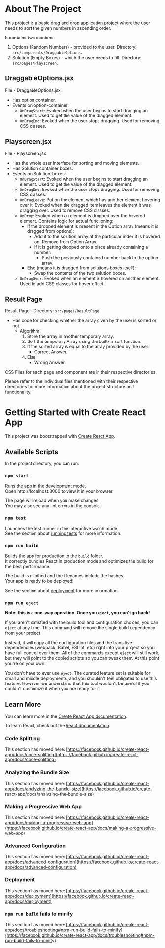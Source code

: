 

# About The Project

This project is a basic drag and drop application project where the user needs to sort the given numbers in ascending order.

It contains two sections:

1. Options (Random Numbers) - provided to the user. Directory: `src/components/DraggableOptions`.
2. Solution (Empty Boxes) - which the user needs to fill. Directory: `src/pages/Playscreen`.

## DraggableOptions.jsx

File - DraggableOptions.jsx

- Has option container.
- Events on option-container:
   - `OnDragStart`: Evoked when the user begins to start dragging an element. Used to get the value of the dragged element.
   - `OnDragEnd`: Evoked when the user stops dragging. Used for removing CSS classes.

## Playscreen.jsx

File - Playscreen.jsx

- Has the whole user interface for sorting and moving elements.
- Has Solution container boxes.
- Events on Solution-boxes:
   - `OnDragStart`: Evoked when the user begins to start dragging an element. Used to get the value of the dragged element.
   - `OnDragEnd`: Evoked when the user stops dragging. Used for removing CSS classes.
   - `OnDragLeave`: Put on the element which has another element hovering over it. Evoked when the dragged item leaves the element it was dragging over. Used to remove CSS classes.
   - `OnDrop`: Evoked when an element is dropped over the hovered element. Contains logic for actual functioning:
      - If the dropped element is present in the Option array (means it is dragged from options):
         - Add it to the solution array at the particular index it is hovered on, Remove from Option Array.
         - If it is getting dropped onto a place already containing a number:
            - Push the previously contained number back to the option array.
      - Else (means it is dragged from solutions boxes itself):
         - Swap the contents of the two solution boxes.
   - `OnDragOver`: Evoked when an element is hovered on another element. Used to add CSS classes for hover effect.

## Result Page

Result Page - Directory: `src/pages/ResultPage`

- Has code for checking whether the array given by the user is sorted or not.
   - Algorithm:
     1. Store the array in another temporary array.
     2. Sort the temporary Array using the built-in sort function.
     3. If the sorted array is equal to the array provided by the user:
        - Correct Answer.
     4. Else:
        - Wrong Answer.

CSS Files for each page and component are in their respective directories.

Please refer to the individual files mentioned with their respective directories for more information about the project structure and functionality.




# Getting Started with Create React App

This project was bootstrapped with [Create React App](https://github.com/facebook/create-react-app).

## Available Scripts

In the project directory, you can run:

### `npm start`

Runs the app in the development mode.\
Open [http://localhost:3000](http://localhost:3000) to view it in your browser.

The page will reload when you make changes.\
You may also see any lint errors in the console.

### `npm test`

Launches the test runner in the interactive watch mode.\
See the section about [running tests](https://facebook.github.io/create-react-app/docs/running-tests) for more information.

### `npm run build`

Builds the app for production to the `build` folder.\
It correctly bundles React in production mode and optimizes the build for the best performance.

The build is minified and the filenames include the hashes.\
Your app is ready to be deployed!

See the section about [deployment](https://facebook.github.io/create-react-app/docs/deployment) for more information.

### `npm run eject`

**Note: this is a one-way operation. Once you `eject`, you can't go back!**

If you aren't satisfied with the build tool and configuration choices, you can `eject` at any time. This command will remove the single build dependency from your project.

Instead, it will copy all the configuration files and the transitive dependencies (webpack, Babel, ESLint, etc) right into your project so you have full control over them. All of the commands except `eject` will still work, but they will point to the copied scripts so you can tweak them. At this point you're on your own.

You don't have to ever use `eject`. The curated feature set is suitable for small and middle deployments, and you shouldn't feel obligated to use this feature. However we understand that this tool wouldn't be useful if you couldn't customize it when you are ready for it.

## Learn More

You can learn more in the [Create React App documentation](https://facebook.github.io/create-react-app/docs/getting-started).

To learn React, check out the [React documentation](https://reactjs.org/).

### Code Splitting

This section has moved here: [https://facebook.github.io/create-react-app/docs/code-splitting](https://facebook.github.io/create-react-app/docs/code-splitting)

### Analyzing the Bundle Size

This section has moved here: [https://facebook.github.io/create-react-app/docs/analyzing-the-bundle-size](https://facebook.github.io/create-react-app/docs/analyzing-the-bundle-size)

### Making a Progressive Web App

This section has moved here: [https://facebook.github.io/create-react-app/docs/making-a-progressive-web-app](https://facebook.github.io/create-react-app/docs/making-a-progressive-web-app)

### Advanced Configuration

This section has moved here: [https://facebook.github.io/create-react-app/docs/advanced-configuration](https://facebook.github.io/create-react-app/docs/advanced-configuration)

### Deployment

This section has moved here: [https://facebook.github.io/create-react-app/docs/deployment](https://facebook.github.io/create-react-app/docs/deployment)

### `npm run build` fails to minify

This section has moved here: [https://facebook.github.io/create-react-app/docs/troubleshooting#npm-run-build-fails-to-minify](https://facebook.github.io/create-react-app/docs/troubleshooting#npm-run-build-fails-to-minify)
